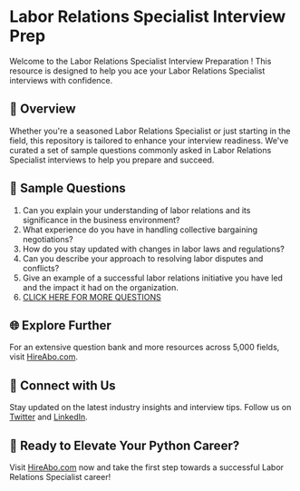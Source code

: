 # Labor Relations Specialist Interview Prep

Welcome to the Labor Relations Specialist Interview Preparation ! This resource is designed to help you ace your Labor Relations Specialist interviews with confidence.

## 🚀 Overview

Whether you're a seasoned Labor Relations Specialist or just starting in the field, this repository is tailored to enhance your interview readiness. We've curated a set of sample questions commonly asked in Labor Relations Specialist interviews to help you prepare and succeed.

## 📝 Sample Questions

1. Can you explain your understanding of labor relations and its significance in the business environment?
2. What experience do you have in handling collective bargaining negotiations?
3. How do you stay updated with changes in labor laws and regulations?
4. Can you describe your approach to resolving labor disputes and conflicts?
5. Give an example of a successful labor relations initiative you have led and the impact it had on the organization.
6. [CLICK HERE FOR MORE QUESTIONS](https://hireabo.com/job/1_1_24/Labor%20Relations%20Specialist)

## 🌐 Explore Further

For an extensive question bank and more resources across 5,000 fields, visit [HireAbo.com](https://www.hireabo.com).

## 📱 Connect with Us

Stay updated on the latest industry insights and interview tips. Follow us on [Twitter](https://twitter.com/hireabo) and [LinkedIn](https://www.linkedin.com/in/hire-abo-3609972a8/).

## 🚀 Ready to Elevate Your Python Career?

Visit [HireAbo.com](https://www.hireabo.com) now and take the first step towards a successful Labor Relations Specialist career!